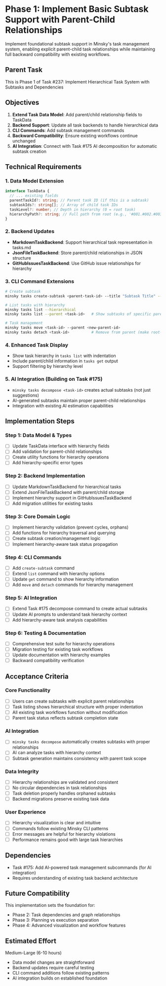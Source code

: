 # Phase 1: Implement Basic Subtask Support with Parent-Child Relationships

Implement foundational subtask support in Minsky's task management system, enabling explicit parent-child task relationships while maintaining full backward compatibility with existing workflows.

## Parent Task

This is Phase 1 of Task #237: Implement Hierarchical Task System with Subtasks and Dependencies

## Objectives

1. **Extend Task Data Model**: Add parent/child relationship fields to TaskData
2. **Backend Support**: Update all task backends to handle hierarchical data
3. **CLI Commands**: Add subtask management commands
4. **Backward Compatibility**: Ensure existing workflows continue unchanged
5. **AI Integration**: Connect with Task #175 AI decomposition for automatic subtask creation

## Technical Requirements

### 1. Data Model Extension

```typescript
interface TaskData {
  // ... existing fields
  parentTaskId?: string; // Parent task ID (if this is a subtask)
  subtaskIds?: string[]; // Array of child task IDs
  taskLevel?: number; // Depth in hierarchy (0 = root task)
  hierarchyPath?: string; // Full path from root (e.g., '#001.#002.#003')
}
```

### 2. Backend Updates

- **MarkdownTaskBackend**: Support hierarchical task representation in tasks.md
- **JsonFileTaskBackend**: Store parent/child relationships in JSON structure
- **GitHubIssuesTaskBackend**: Use GitHub issue relationships for hierarchy

### 3. CLI Command Extensions

```bash
# Create subtask
minsky tasks create-subtask <parent-task-id> --title "Subtask Title" --description "..."

# List tasks with hierarchy
minsky tasks list --hierarchical
minsky tasks list --parent <task-id>   # Show subtasks of specific parent

# Task management
minsky tasks move <task-id> --parent <new-parent-id>
minsky tasks detach <task-id>          # Remove from parent (make root-level)
```

### 4. Enhanced Task Display

- Show task hierarchy in `tasks list` with indentation
- Include parent/child information in `tasks get` output
- Support filtering by hierarchy level

### 5. AI Integration (Building on Task #175)

- `minsky tasks decompose <task-id>` creates actual subtasks (not just suggestions)
- AI-generated subtasks maintain proper parent-child relationships
- Integration with existing AI estimation capabilities

## Implementation Steps

### Step 1: Data Model & Types

- [ ] Update TaskData interface with hierarchy fields
- [ ] Add validation for parent-child relationships
- [ ] Create utility functions for hierarchy operations
- [ ] Add hierarchy-specific error types

### Step 2: Backend Implementation

- [ ] Update MarkdownTaskBackend for hierarchical tasks
- [ ] Extend JsonFileTaskBackend with parent/child storage
- [ ] Implement hierarchy support in GitHubIssuesTaskBackend
- [ ] Add migration utilities for existing tasks

### Step 3: Core Domain Logic

- [ ] Implement hierarchy validation (prevent cycles, orphans)
- [ ] Add functions for hierarchy traversal and querying
- [ ] Create subtask creation/management logic
- [ ] Implement hierarchy-aware task status propagation

### Step 4: CLI Commands

- [ ] Add `create-subtask` command
- [ ] Extend `list` command with hierarchy options
- [ ] Update `get` command to show hierarchy information
- [ ] Add `move` and `detach` commands for hierarchy management

### Step 5: AI Integration

- [ ] Extend Task #175 decompose command to create actual subtasks
- [ ] Update AI prompts to understand task hierarchy context
- [ ] Add hierarchy-aware task analysis capabilities

### Step 6: Testing & Documentation

- [ ] Comprehensive test suite for hierarchy operations
- [ ] Migration testing for existing task workflows
- [ ] Update documentation with hierarchy examples
- [ ] Backward compatibility verification

## Acceptance Criteria

### Core Functionality

- [ ] Users can create subtasks with explicit parent relationships
- [ ] Task listing shows hierarchical structure with proper indentation
- [ ] All existing task workflows function without modification
- [ ] Parent task status reflects subtask completion state

### AI Integration

- [ ] `minsky tasks decompose` automatically creates subtasks with proper relationships
- [ ] AI can analyze tasks with hierarchy context
- [ ] Subtask generation maintains consistency with parent task scope

### Data Integrity

- [ ] Hierarchy relationships are validated and consistent
- [ ] No circular dependencies in task relationships
- [ ] Task deletion properly handles orphaned subtasks
- [ ] Backend migrations preserve existing task data

### User Experience

- [ ] Hierarchy visualization is clear and intuitive
- [ ] Commands follow existing Minsky CLI patterns
- [ ] Error messages are helpful for hierarchy violations
- [ ] Performance remains good with large task hierarchies

## Dependencies

- Task #175: Add AI-powered task management subcommands (for AI integration)
- Requires understanding of existing task backend architecture

## Future Compatibility

This implementation sets the foundation for:

- Phase 2: Task dependencies and graph relationships
- Phase 3: Planning vs execution separation
- Phase 4: Advanced visualization and workflow features

## Estimated Effort

Medium-Large (6-10 hours)

- Data model changes are straightforward
- Backend updates require careful testing
- CLI command additions follow existing patterns
- AI integration builds on established foundation
